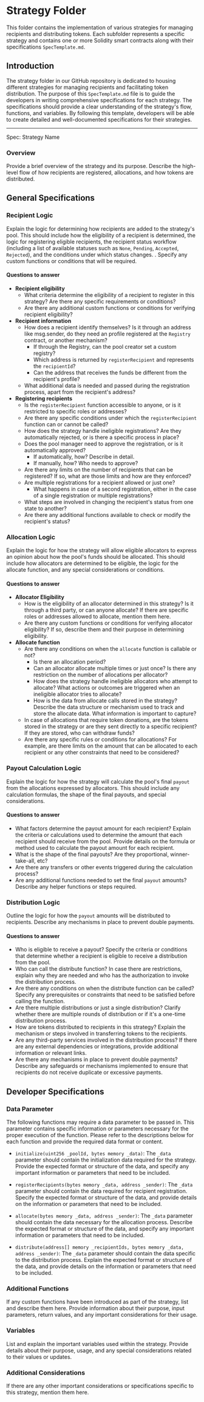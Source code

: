 # Strategy Folder

This folder contains the implementation of various strategies for managing recipients and distributing tokens. Each subfolder represents a specific strategy and contains one or more Solidity smart contracts along with their specifications `SpecTemplate.md`.

## Introduction

The strategy folder in our GitHub repository is dedicated to housing different strategies for managing recipients and facilitating token distribution. The purpose of this `SpecTemplate.md` file is to guide the developers in writing comprehensive specifications for each strategy. The specifications should provide a clear understanding of the strategy's flow, functions, and variables. By following this template, developers will be able to create detailed and well-documented specifications for their strategies.

----
Spec: Strategy Name

### Overview

Provide a brief overview of the strategy and its purpose. Describe the high-level flow of how recipients are registered, allocations, and how tokens are distributed.

## General Specifications

### Recipient Logic

Explain the logic for determining how recipients are added to the strategy's pool. This should include how the eligibility of a recipient is determined, the logic for registering eligible recipients, the recipient status workflow (including a list of available statuses such as `None`, `Pending`, `Accepted`, `Rejected`), and the conditions under which status changes. . Specify any custom functions or conditions that will be required. 

#### Questions to answer

- **Recipient eligibility**
    - What criteria determine the eligibility of a recipient to register in this strategy? Are there any specific requirements or conditions?
    - Are there any additional custom functions or conditions for verifying recipient eligibility?
- **Recipient information**
    - How does a recipient identify themselves? Is it through an address like msg.sender, do they need an profile registered at the `Registry` contract, or another mechanism? 
        - If through the Registry, can the pool creator set a custom registry?
        - Which address is returned by `registerRecipient` and represents the `recipientId`?
        - Can the address that receives the funds be different from the recipient's profile?
    - What additional data is needed and passed during the registration process, apart from the recipient's address?
- **Registering recipients**
    - Is the `registerRecipient` function accessible to anyone, or is it restricted to specific roles or addresses?
    - Are there any specific conditions under which the `registerRecipient` function can or cannot be called?
    - How does the strategy handle ineligible registrations? Are they automatically rejected, or is there a specific process in place?
    - Does the pool manager need to approve the registration, or is it automatically approved? 
        - If automatically, how? Describe in detail.
        - If manually, how? Who needs to approve?   
    - Are there any limits on the number of recipients that can be registered? If so, what are those limits and how are they enforced?
    - Are multiple registrations for a recipient allowed or just one?
        - What happens in case of a second registration, either in the case of a single registration or multiple registrations?
    - What steps are involved in changing the recipient's status from one state to another?
    - Are there any additional functions available to check or modify the recipient's status?

### Allocation Logic 

Explain the logic for how the strategy will allow eligible allocators to express an opinion about how the pool's funds should be allocated. This should include how allocators are determined to be eligible, the logic for the allocate function, and any special considerations or conditions.

#### Questions to answer

- **Allocator Eligibility**
    - How is the eligibility of an allocator determined in this strategy? Is it through a third party, or can anyone allocate? If there are specific roles or addresses allowed to allocate, mention them here.
    - Are there any custom functions or conditions for verifying allocator eligibility? If so, describe them and their purpose in determining eligibility.
- **Allocate function**
    - Are there any conditions on when the `allocate` function is callable or not? 
        - Is there an allocation period?
        - Can an allocator allocate multiple times or just once? Is there any restriction on the number of allocations per allocator?
        - How does the strategy handle ineligible allocators who attempt to allocate? What actions or outcomes are triggered when an ineligible allocator tries to allocate?
        - How is the data from allocate calls stored in the strategy? Describe the data structure or mechanism used to track and store the allocate data. What information is important to capture?
    - In case of allocations that require token donations, are the tokens stored in the strategy or are they sent directly to a specific recipient? If they are stored, who can withdraw funds?
    - Are there any specific rules or conditions for allocations? For example, are there limits on the amount that can be allocated to each recipient or any other constraints that need to be considered?

### Payout Calculation Logic

Explain the logic for how the strategy will calculate the pool's final `payout` from the allocations expressed by allocators. This should include any calculation formulas, the shape of the final payouts, and special considerations.

#### Questions to answer
- What factors determine the payout amount for each recipient? Explain the criteria or calculations used to determine the amount that each recipient should receive from the pool. Provide details on the formula or method used to calculate the payout amount for each recipient.
- What is the shape of the final payouts? Are they proportional, winner-take-all, etc?
- Are there any transfers or other events triggered during the calculation process?
- Are any additional functions needed to set the final `payout` amounts? Describe any helper functions or steps required.


### Distribution Logic

Outline the logic for how the `payout` amounts will be distributed to recipients. Describe any mechanisms in place to prevent double payments.

#### Questions to answer

- Who is eligible to receive a payout? Specify the criteria or conditions that determine whether a recipient is eligible to receive a distribution from the pool.
- Who can call the distribute function? In case there are restrictions, explain why they are needed and who has the authorization to invoke the distribution process.
- Are there any conditions on when the distribute function can be called? Specify any prerequisites or constraints that need to be satisfied before calling the function.
- Are there multiple distributions or just a single distribution? Clarify whether there are multiple rounds of distribution or if it's a one-time distribution process.
- How are tokens distributed to recipients in this strategy? Explain the mechanism or steps involved in transferring tokens to the recipients.
- Are any third-party services involved in the distribution process? If there are any external dependencies or integrations, provide additional information or relevant links.
- Are there any mechanisms in place to prevent double payments? Describe any safeguards or mechanisms implemented to ensure that recipients do not receive duplicate or excessive payments.

## Developer Specifications

### Data Parameter

The following functions may require a data parameter to be passed in. This parameter contains specific information or parameters necessary for the proper execution of the function. Please refer to the descriptions below for each function and provide the required data format or content.

- `initialize(uint256 _poolId, bytes memory _data)`: The `_data` parameter should contain the initialization data required for the strategy. Provide the expected format or structure of the data, and specify any important information or parameters that need to be included.

- `registerRecipients(bytes memory _data, address _sender)`: The `_data` parameter should contain the data required for recipient registration. Specify the expected format or structure of the data, and provide details on the information or parameters that need to be included.

- `allocate(bytes memory _data, address _sender)`: The `_data` parameter should contain the data necessary for the allocation process. Describe the expected format or structure of the data, and specify any important information or parameters that need to be included.

- `distribute(address[] memory _recipientIds, bytes memory _data, address _sender)`: The `_data` parameter should contain the data specific to the distribution process. Explain the expected format or structure of the data, and provide details on the information or parameters that need to be included.

### Additional Functions

If any custom functions have been introduced as part of the strategy, list and describe them here. Provide information about their purpose, input parameters, return values, and any important considerations for their usage.

### Variables

List and explain the important variables used within the strategy. Provide details about their purpose, usage, and any special considerations related to their values or updates.

### Additional Considerations

If there are any other important considerations or specifications specific to this strategy, mention them here.
